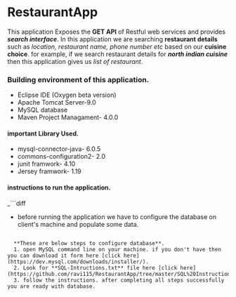 # RestaurantApp
This application Exposes the **GET API** of Restful web services and provides **_search interface_**.
In this application we are searching **restaurant details** such as *location, restaurant name, phone number etc* based on our **cuisine choice**.
for example, if we search restaurant details for **_north indian cuisine_** then this application gives us *list of restaurant*.

### Building environment of this application.
- Eclipse IDE (Oxygen beta version)
- Apache Tomcat Server-9.0 
- MySQL database
- Maven Project Managament- 4.0.0

#### important Library Used.
- mysql-connector-java- 6.0.5
- commons-configuration2- 2.0
- junit framwork- 4.10
- Jersey framwork- 1.19

#### instructions to run the application.
_```diff
+ before running the application we have to configure the database on client's machine and populate some data.
```

  **These are below steps to configure database**. 
  1. open MySQL command line on your machine. if you don't have then you can download it form here [click here](https://dev.mysql.com/downloads/installer/). 
  2. Look for **SQL-Intructions.txt** file here [click here](https://github.com/ravi115/RestaurantApp/tree/master/SQL%20Instruction%20set).
  3. follow the instructions. after completing all steps successfully you are ready with database.
